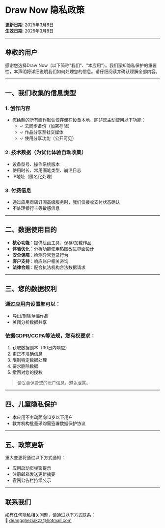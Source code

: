 # Draw Now 隐私政策

**更新日期**: 2025年3月8日  
**生效日期**: 2025年3月8日  

---

## 尊敬的用户

感谢您选择Draw Now（以下简称"我们"、"本应用"）。我们深知隐私保护的重要性，本声明将详细说明我们如何处理您的信息。请仔细阅读并确认理解全部内容。

---

## 一、我们收集的信息类型

### 1. 创作内容
- 您绘制的所有画作默认仅存储在设备本地，除非您主动使用以下功能：
  - ✓ 云同步备份（加密存储）
  - ✓ 作品分享至社交媒体
  - ✓ 使用分享功能（公开可见）

### 2. 技术数据（为优化体验自动收集）
- 设备型号、操作系统版本
- 使用时长、常用画笔类型、崩溃日志
- IP地址（匿名化处理）

### 3. 付费信息
- 通过应用商店订阅高级服务时，我们仅接收支付状态确认
- 不处理银行卡等敏感信息

---

## 二、数据使用目的

- **核心功能**：提供绘画工具、保存/加载作品
- **体验优化**：分析功能使用热图改进界面设计
- **安全保障**：检测异常登录行为
- **客户支持**：响应账户相关咨询
- **法律合规**：配合执法机构合法数据请求

---

## 三、您的数据权利

### 通过应用内设置您可以：
- 导出/删除单幅作品
- 关闭分析数据共享

### 依据GDPR/CCPA等法规，您有权要求：
1. 获取数据副本（30日内响应）
2. 更正不准确信息
3. 限制特定数据处理
4. 要求删除数据
5. 撤回对您的授权

> 请妥善保管您的账户信息，避免泄露。

---

## 四、儿童隐私保护

- 本应用不主动面向13岁以下用户
- 教育机构批量采购需签署数据保护协议

---

## 五、政策更新

重大变更将通过以下方式通知：
- 应用启动页弹窗提示
- 注册邮箱发送更新摘要
- 官网公告栏持续公示

---

## 联系我们

如有任何隐私相关问题，请通过以下方式联系：  
📧 [deanggheziakzz@hotmail.com](mailto:deanggheziakzz@hotmail.com)

